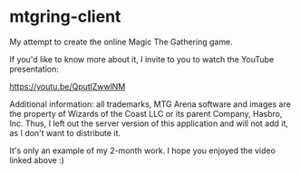 # mtgring-client
My attempt to create the online Magic The Gathering game.

If you'd like to know more about it, I invite to you to watch the YouTube presentation:

https://youtu.be/QputlZwwlNM

Additional information: all trademarks, MTG Arena software and images are the property of Wizards of the Coast LLC or its parent Company, Hasbro, Inc. Thus, I left out the server version of this application and will not add it, as I don't want to distribute it.

It's only an example of my 2-month work. I hope you enjoyed the video linked above :)
